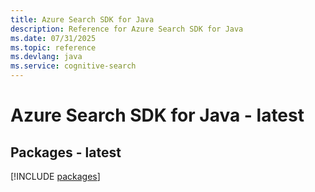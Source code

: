 ```yaml
---
title: Azure Search SDK for Java
description: Reference for Azure Search SDK for Java
ms.date: 07/31/2025
ms.topic: reference
ms.devlang: java
ms.service: cognitive-search
---
```

# Azure Search SDK for Java - latest
## Packages - latest
[!INCLUDE [packages](search-index.md)]